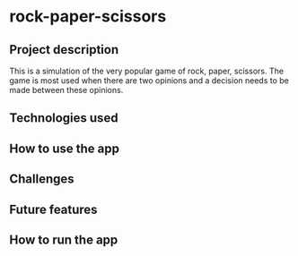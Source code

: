 # rock-paper-scissors

## Project description
This is a simulation of the very popular game of rock, paper, scissors. The game is most used when there are two opinions and a decision needs to be made between these opinions. 




## Technologies used

## How to use the app

## Challenges 

## Future features

## How to run the app
